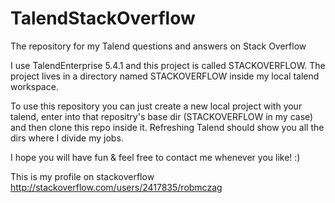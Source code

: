 TalendStackOverflow
===================

The repository for my Talend questions and answers on Stack Overflow

I use TalendEnterprise 5.4.1 and this project is called STACKOVERFLOW.
The project lives in a directory named STACKOVERFLOW inside my local talend workspace.

To use this repository you can just create a new local project with your talend,
enter into that repositry's base dir (STACKOVERFLOW in my case) and then clone this repo inside it.
Refreshing Talend should show you all the dirs where I divide my jobs.

I hope you will have fun & feel free to contact me whenever you like! 
:)

This is my profile on stackoverflow
http://stackoverflow.com/users/2417835/robmczag
